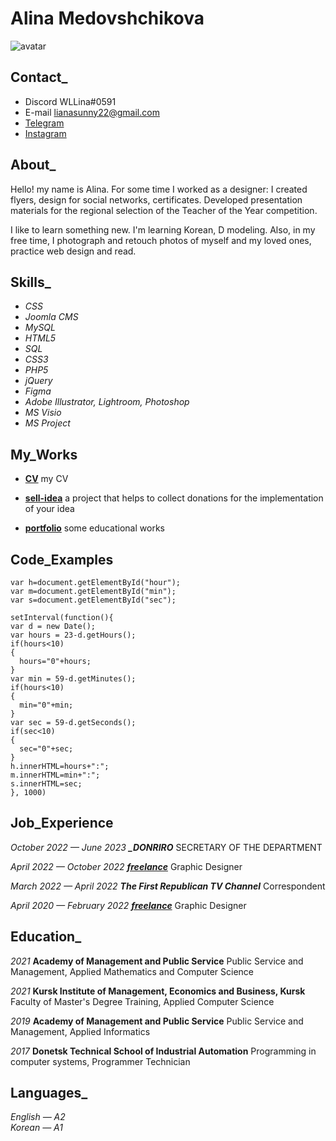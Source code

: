 # **Alina Medovshchikova**
![avatar](https://cloud.mail.ru/public/WApH/AYJeNnLWv)


## **Contact_**
* Discord WLLina#0591
* E-mail lianasunny22@gmail.com
* [Telegram](https://t.me/LinaMed)
* [Instagram](https://www.instagram.com/wl_lina/)


## **About_**

Hello! my name is Alina. For some time I worked as a designer: I created flyers, design for social networks, certificates. Developed presentation materials for the regional selection of the Teacher of the Year competition.

I like to learn something new. I'm learning Korean, D modeling. Also, in my free time, I photograph and retouch photos of myself and my loved ones, practice web design and read.


## **Skills_**
* _CSS_
* _Joomla CMS_
* _MySQL_
* _HTML5_
* _SQL_
* _CSS3_
* _PHP5_
* _jQuery_
* _Figma_
* _Adobe Illustrator, Lightroom, Photoshop_
* _MS Visio_
* _MS Project_



## **My_Works**

* **[CV](https://github.com/AlinaMed/sell-idea.github.io)** my CV 

* **[sell-idea](https://github.com/AlinaMed/sell-idea.github.io)** a project that helps to collect donations for the implementation of your idea 

* **[portfolio](https://github.com/AlinaMed/AlinaMed.github.io.git)** some educational works

## **Code_Examples**
```
var h=document.getElementById("hour");
var m=document.getElementById("min");
var s=document.getElementById("sec");

setInterval(function(){
var d = new Date();
var hours = 23-d.getHours();
if(hours<10)
{
  hours="0"+hours;
}
var min = 59-d.getMinutes();
if(hours<10)
{
  min="0"+min;
}
var sec = 59-d.getSeconds();
if(sec<10)
{
  sec="0"+sec;
}
h.innerHTML=hours+":";
m.innerHTML=min+":";
s.innerHTML=sec;
}, 1000)
```


## **Job_Experience**

_October 2022 — June 2023_
_**_DONRIRO**_
SECRETARY OF THE DEPARTMENT

_April 2022 — October 2022_
**_[freelance](amedportfolio.tilda.ws/)_**
Graphic Designer

_March 2022 — April 2022_
**_The First Republican TV Channel_**
Correspondent

_April 2020 — February 2022_
**_[freelance](amedportfolio.tilda.ws/)_**
Graphic Designer


## **Education_**
_2021_
__Academy of Management and Public Service__
Public Service and Management, Applied Mathematics and Computer Science

_2021_
__Kursk Institute of Management, Economics and Business, Kursk__
Faculty of Master's Degree Training, Applied Computer Science

_2019_
__Academy of Management and Public Service__
Public Service and Management, Applied Informatics

_2017_
__Donetsk Technical School of Industrial Automation__
Programming in computer systems, Programmer Technician


## **Languages_**
_English — A2_
<br>
_Korean — A1_ 